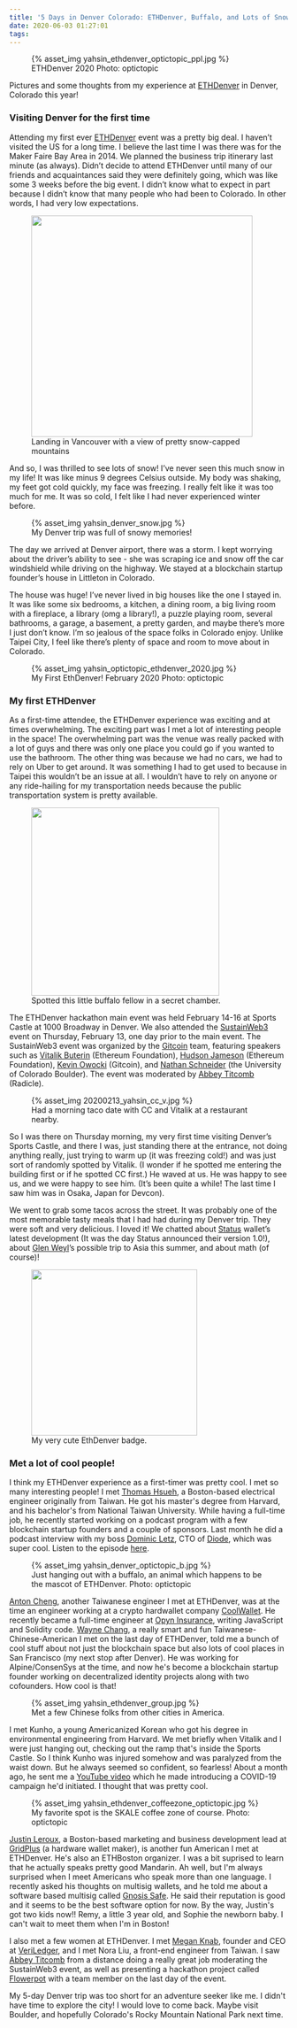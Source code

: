 ```yaml
---
title: '5 Days in Denver Colorado: ETHDenver, Buffalo, and Lots of Snow!'
date: 2020-06-03 01:27:01
tags:
---
```

<figure>{% asset_img yahsin_ethdenver_optictopic_ppl.jpg %}<figcaption>ETHDenver 2020 Photo: optictopic</figcaption></figure>

Pictures and some thoughts from my experience at [ETHDenver](https://www.ethdenver.com/) in Denver, Colorado this year!

### Visiting Denver for the first time
Attending my first ever [ETHDenver](https://www.ethdenver.com/) event was a pretty big deal. I haven’t visited the US for a long time. I believe the last time I was there was for the Maker Faire Bay Area in 2014. We planned the business trip itinerary last minute (as always). Didn’t decide to attend ETHDenver until many of our friends and acquaintances said they were definitely going, which was like some 3 weeks before the big event. I didn’t know what to expect in part because I didn’t know that many people who had been to Colorado. In other words, I had very low expectations. 

<figure><img src="/2020/06/03/EthDenver-experience/yahsin_denver_flight.jpg" style="height:400px!important"><figcaption>Landing in Vancouver with a view of pretty snow-capped mountains</figcaption></figure>

And so, I was thrilled to see lots of snow! I’ve never seen this much snow in my life! It was like minus 9 degrees Celsius outside. My body was shaking, my feet got cold quickly, my face was freezing. I really felt like it was too much for me. It was so cold, I felt like I had never experienced winter before.

<figure>{% asset_img yahsin_denver_snow.jpg %}<figcaption>My Denver trip was full of snowy memories!</figcaption></figure>

The day we arrived at Denver airport, there was a storm. I kept worrying about the driver’s ability to see - she was scraping ice and snow off the car windshield while driving on the highway. We stayed at a blockchain startup founder’s house in Littleton in Colorado.

The house was huge! I’ve never lived in big houses like the one I stayed in. It was like some six bedrooms, a kitchen, a dining room, a big living room with a fireplace, a library (omg a library!), a puzzle playing room, several bathrooms, a garage, a basement, a pretty garden, and maybe there’s more I just don’t know. I’m so jealous of the space folks in Colorado enjoy. Unlike Taipei City, I feel like there’s plenty of space and room to move about in Colorado.

<figure>{% asset_img yahsin_optictopic_ethdenver_2020.jpg %}<figcaption>My First EthDenver! February 2020 Photo: optictopic</figcaption></figure>

### My first ETHDenver
As a first-time attendee, the ETHDenver experience was exciting and at times overwhelming. The exciting part was I met a lot of interesting people in the space! The overwhelming part was the venue was really packed with a lot of guys and there was only one place you could go if you wanted to use the bathroom. The other thing was because we had no cars, we had to rely on Uber to get around. It was something I had to get used to because in Taipei this wouldn’t be an issue at all. I wouldn’t have to rely on anyone or any ride-hailing for my transportation needs because the public transportation system is pretty available.

<figure><img src="/2020/06/03/EthDenver-experience/yahsin_denver_01.jpg" style="height:340px!important"><figcaption>Spotted this little buffalo fellow in a secret chamber.</figcaption></figure>

The ETHDenver hackathon main event was held February 14-16 at Sports Castle at 1000 Broadway in Denver. We also attended the [SustainWeb3](https://web3.sustainoss.org/schedule) event on Thursday, February 13, one day prior to the main event. The SustainWeb3 event was organized by the [Gitcoin](https://gitcoin.co/) team, featuring speakers such as [Vitalik Buterin](https://en.wikipedia.org/wiki/Vitalik_Buterin) (Ethereum Foundation), [Hudson Jameson](http://hudsonjameson.com/aboutme/) (Ethereum Foundation), [Kevin Owocki](https://twitter.com/owocki) (Gitcoin), and [Nathan Schneider](https://nathanschneider.info) (the University of Colorado Boulder). The event was moderated by [Abbey Titcomb](https://twitter.com/abbey_titcomb) (Radicle).

<figure>{% asset_img 20200213_yahsin_cc_v.jpg %}<figcaption>Had a morning taco date with CC and Vitalik at a restaurant nearby.</figcaption></figure>

So I was there on Thursday morning, my very first time visiting Denver’s Sports Castle, and there I was, just standing there at the entrance, not doing anything really, just trying to warm up (it was freezing cold!) and was just sort of randomly spotted by Vitalik. (I wonder if he spotted me entering the building first or if he spotted CC first.) He waved at us. He was happy to see us, and we were happy to see him. (It’s been quite a while! The last time I saw him was in Osaka, Japan for Devcon).

We went to grab some tacos across the street. It was probably one of the most memorable tasty meals that I had had during my Denver trip. They were soft and very delicious. I loved it! We chatted about [Status](https://status.im) wallet’s latest development (It was the day Status announced their version 1.0!), about [Glen Weyl](https://en.wikipedia.org/wiki/Glen_Weyl)’s possible trip to Asia this summer, and about math (of course)!

<figure><img src="/2020/06/03/EthDenver-experience/yahsin_ethdenver_buidler_badge.jpg" style="height:300px!important"><figcaption>My very cute EthDenver badge.</figcaption></figure>

### Met a lot of cool people!
I think my ETHDenver experience as a first-timer was pretty cool. I met so many interesting people! I met [Thomas Hsueh](https://hchsueh.com/), a Boston-based electrical engineer originally from Taiwan. He got his master's degree from Harvard, and his bachelor's from National Taiwan University. While having a full-time job, he recently started working on a podcast program with a few blockchain startup founders and a couple of sponsors. Last month he did a podcast interview with my boss [Dominic Letz](https://github.com/dominicletz), CTO of [Diode](https://diode.io/), which was super cool. Listen to the episode [here](https://soundcloud.com/weekly-defi/defi-3-diode-cto-dominic-letz).

<figure>{% asset_img yahsin_denver_optictopic_b.jpg %}<figcaption>Just hanging out with a buffalo, an animal which happens to be the mascot of ETHDenver. Photo: optictopic</figcaption></figure>

[Anton Cheng](https://twitter.com/antonttc), another Taiwanese engineer I met at ETHDenver, was at the time an engineer working at a crypto hardwallet company [CoolWallet](https://www.coolwallet.io/). He recently became a full-time engineer at [Opyn Insurance](https://opyn.co/#/), writing JavaScript and Solidity code. [Wayne Chang](https://twitter.com/wycdd), a really smart and fun Taiwanese-Chinese-American I met on the last day of ETHDenver, told me a bunch of cool stuff about not just the blockchain space but also lots of cool places in San Francisco (my next stop after Denver). He was working for Alpine/ConsenSys at the time, and now he's become a blockchain startup founder working on decentralized identity projects along with two cofounders. How cool is that!

<figure>{% asset_img yahsin_ethdenver_group.jpg %}<figcaption>Met a few Chinese folks from other cities in America.</figcaption></figure>

I met Kunho, a young Americanized Korean who got his degree in environmental engineering from Harvard. We met briefly when Vitalik and I were just hanging out, checking out the ramp that's inside the Sports Castle. So I think Kunho was injured somehow and was paralyzed from the waist down. But he always seemed so confident, so fearless! About a month ago, he sent me a [YouTube video](https://youtu.be/tt7wI9rBvJg) which he made introducing a COVID-19 campaign he'd initiated. I thought that was pretty cool.

<figure>{% asset_img yahsin_ethdenver_coffeezone_optictopic.jpg %}<figcaption>My favorite spot is the SKALE coffee zone of course. Photo: optictopic</figcaption></figure>

[Justin Leroux](https://twitter.com/0xMidnight), a Boston-based marketing and business development lead at [GridPlus](https://gridplus.io/) (a hardware wallet maker), is another fun American I met at ETHDenver. He's also an ETHBoston organizer. I was a bit suprised to learn that he actually speaks pretty good Mandarin. Ah well, but I'm always surprised when I meet Americans who speak more than one language. I recently asked his thoughts on multisig wallets, and he told me about a software based multisig called [Gnosis Safe](https://gnosis-safe.io/). He said their reputation is good and it seems to be the best software option for now. By the way, Justin's got two kids now!! Remy, a little 3 year old, and Sophie the newborn baby. I can't wait to meet them when I'm in Boston!

I also met a few women at ETHDenver. I met [Megan Knab](https://twitter.com/knotmegan), founder and CEO at [VeriLedger](https://veriledger.io/), and I met Nora Liu, a front-end engineer from Taiwan. I saw [Abbey Titcomb](https://twitter.com/abbey_titcomb) from a distance doing a really great job moderating the SustainWeb3 event, as well as presenting a hackathon project called [Flowerpot](http://flowerpot.network/) with a team member on the last day of the event.

My 5-day Denver trip was too short for an adventure seeker like me. I didn't have time to explore the city! I would love to come back. Maybe visit Boulder, and hopefully Colorado's Rocky Mountain National Park next time.